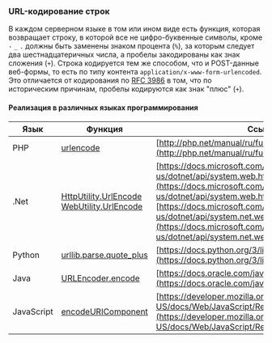 ### URL-кодирование строк
В каждом серверном языке в том или ином виде есть функция, которая возвращает строку, в которой все не цифро-буквенные символы, кроме `-` `_` `.` должны быть заменены знаком процента (`%`), за которым следует два шестнадцатеричных числа, а пробелы закодированы как знак сложения (`+`). Строка кодируется тем же способом, что и POST-данные веб-формы, то есть по типу контента `application/x-www-form-urlencoded`. Это отличается от кодирования по [RFC 3986](http://www.faqs.org/rfcs/rfc3986) в том, что по историческим причинам, пробелы кодируются как знак "плюс" (`+`).

#### Реализация в различных языках программирования

Язык | Функция | Ссылка на документацию
-----|---------|------------------------
PHP  | [urlencode](http://php.net/manual/ru/function.urlencode.php) | [http://php.net/manual/ru/function.urlencode.php](http://php.net/manual/ru/function.urlencode.php)
.Net | [HttpUtility.UrlEncode](https://docs.microsoft.com/en-us/dotnet/api/system.web.httputility.urlencode)<br>[WebUtility.UrlEncode](https://docs.microsoft.com/en-us/dotnet/api/system.net.webutility.urlencode) | [https://docs.microsoft.com/en-us/dotnet/api/system.web.httputility.urlencode](https://docs.microsoft.com/en-us/dotnet/api/system.web.httputility.urlencode)<br>[https://docs.microsoft.com/en-us/dotnet/api/system.net.webutility.urlencode](https://docs.microsoft.com/en-us/dotnet/api/system.net.webutility.urlencode)
Python | [urllib.parse.quote_plus](https://docs.python.org/3/library/urllib.parse.html#urllib.parse.quote_plus)|[https://docs.python.org/3/library/urllib.parse.html#urllib.parse.quote_plus](https://docs.python.org/3/library/urllib.parse.html#urllib.parse.quote_plus)
Java | [URLEncoder.encode](https://docs.oracle.com/javase/8/docs/api/java/net/URLEncoder.html) | [https://docs.oracle.com/javase/8/docs/api/java/net/URLEncoder.html](https://docs.oracle.com/javase/8/docs/api/java/net/URLEncoder.html)
JavaScript | [encodeURIComponent](https://developer.mozilla.org/en-US/docs/Web/JavaScript/Reference/Global_Objects/encodeURIComponent) | [https://developer.mozilla.org/en-US/docs/Web/JavaScript/Reference/Global_Objects/encodeURIComponent](https://developer.mozilla.org/en-US/docs/Web/JavaScript/Reference/Global_Objects/encodeURIComponent)
